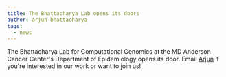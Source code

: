 ```yaml
---
title: The Bhattacharya Lab opens its doors
author: arjun-bhattacharya
tags:
  - news
---
```


The Bhattacharya Lab for Computational Genomics at the MD Anderson Cancer Center's Department of Epidemiology opens its door. Email
[Arjun](mailto:bhattacharya.a.bt@gmail.com) if you're interested in our work or want to join us!
